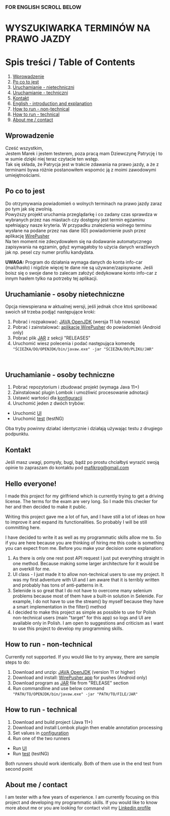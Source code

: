### **FOR ENGLISH SCROLL BELOW**

# **WYSZUKIWARKA TERMINÓW NA PRAWO JAZDY**
# Spis treści / Table of Contents
 1. [Wprowadzenie](#wprowadzenie)
 2. [Po co to jest](#po-co-to-jest)
 3. [Uruchamianie - nietechniczni](#uruchamianie---osoby-nietechniczne)
 4. [Uruchamianie - techniczni](#uruchamianie---osoby-techniczne)
 5. [Kontakt](#kontakt)
 6. [English - introduction and explanation](#hello-everyone)
 7. [How to run - non-technical](#how-to-run---non-technical)
 8. [How to run - technical](#how-to-run---technical)
 9. [About me / contact](#about-me--contact)
 
## Wprowadzenie
Cześć wszystkim,<br>
Jestem Marek i jestem testerem, poza pracą mam Dziewczynę Patrycję i to w sumie dzięki niej teraz czytacie ten wstęp.<br>
Tak się składa, że Patrycja jest w trakcie zdawania na prawo jazdy, a że z terminami bywa różnie postanowiłem wspomóc ją z moimi zawodowymi umiejętnościami.
<br>
## Po co to jest
Do otrzymywania powiadomień o wolnych terminach na prawo jazdy zaraz po tym jak się zwolnią. <br>
Powyższy projekt uruchamia przeglądarkę i co zadany czas sprawdza 
w wybranych przez nas miastach czy dostępny jest termin egzaminu spełniający nasze kryteria.
W przypadku znalezienia wolnego terminu wysłane na podane przez nas dane (ID) powiadomienie push przez aplikację 
[WirePusher](https://wirepusher.com/) <br>
Na ten moment nie zdecydowałem się na dodawanie automatycznego zapisywania na egzamin, gdyż wymagałoby 
to użycia danych wrażliwych jak np. pesel czy numer profilu kandydata. <br>

**UWAGA:** Program do działania wymaga danych do konta info-car (mail/hasło) i nigdzie więcej te dane nie są używane/zapisywane. 
Jeśli boisz się o swoje dane to zalecam założyć dedykowane konto info-car z innym hasłem tylko na potrzeby tej aplikacji.
<br>
## Uruchamianie - osoby nietechniczne
Opcja niewspierana w aktualnej wersji, jeśli jednak chce ktoś spróbować 
swoich sił trzeba podjąć następujące kroki: <br>
1. Pobrać i rozpakować: [JAVA OpenJDK](https://jdk.java.net/14/) (wersja 11 lub nowsza)
2. Pobrać i zainstalować: [aplikację WirePusher](https://play.google.com/store/apps/details?id=com.mrivan.wirepusher) do powiadomień (Android only)
3. Pobrać plik [JAR](https://github.com/Durilian/wordTermChecker/releases/download/v1.0.0/wordTermsChecker-1.0.0.jar) z sekcji "RELEASES"
4. Uruchomić wiesz polecenia i podać następująca komendę
`"ŚCIEŻKA/DO/OPENJDK/bin/javaw.exe" -jar "ŚCIEŻKA/DO/PLIKU/JAR"`
<br>

## Uruchamianie - osoby techniczne
1. Pobrać repozytorium i zbudować projekt (wymaga Java 11+)
2. Zainstalować plugin Lombok i umożliwić procesowanie adnotacji
3. Ustawić wartości dla [konfiguracji](src/main/resources/configuration/configuration.properties)
4. Uruchomić jeden z dwóch trybów:
  * Uruchomić [UI](src/main/java/pl/durilian/wordTermsChecker/Runner.java)
  * Uruchomić [test](src/main/java/pl/durilian/wordTermsChecker/test/WordTest.java) (testNG)

Oba tryby powinny działać identycznie i działają używając testu z drugiego podpunktu.
<br>
## Kontakt
Jeśli masz uwagi, pomysły, bugi, bądź po prostu chciałbyś wyrazić swoją opinie to zapraszam do kontaktu pod mafikrpg@gmail.com
<br>

## Hello everyone!
I made this project for my girlfriend which is currently trying to get a driving license. The terms for the exam are very long. So I made this checker for her and then decided to make it public.

Writing this project gave me a lot of fun, and I have still a lot of ideas on how to improve it and expand its functionalities. So probably I will be still committing here.

I have decided to write it as well as my programmatic skills allow me to. So if you are here because you are thinking of hiring me this code is something you can expect from me. Before you make your decision some explanation:

1. As there is only one rest post API request I just put everything straight in one method. Because making some larger architecture for it would be an overkill for me.
2. UI class - I just made it to allow non-technical users to use my project. It was my first adventure with UI and I am aware that it is terribly written and probably has tons of anti-patterns in it.
3. Selenide is so great that I do not have to overcome many selenium problems because most of them have a built-in solution in Selenide. For example, I do not have to use the stream() by myself because they have a smart implementation in the filter() method
4. I decided to make this project as simple as possible to use for Polish non-technical users (main "target" for this app) so logs and UI are available only in Polish.
I am open to suggestions and criticism as I want to use this project to develop my programming skills.

## How to run - non-technical
Currently not supported. If you would like to try anyway, there are sample steps to do:<br>
1. Download and unzip:  [JAVA OpenJDK](https://jdk.java.net/14/) (version 11 or higher)
2. Download and install:  [WirePusher app](https://play.google.com/store/apps/details?id=com.mrivan.wirepusher) for pushes (Android only)
3. Download program as [JAR](https://github.com/Durilian/wordTermChecker/releases/download/v1.0.0/wordTermsChecker-1.0.0.jar) file from "RELEASE" section
4. Run commandline and use below command
   `"PATH/TO/OPENJDK/bin/javaw.exe" -jar "PATH/TO/FILE/JAR"`

## How to run - technical
1. Download and build project (Java 11+)
2. Download and install Lombok plugin then enable annotation processing
3. Set values in [configuration](src/main/resources/configuration/configuration.properties)
4. Run one of the two runners
  * Run [UI](src/main/java/pl/durilian/wordTermsChecker/Runner.java)
  * Run [test](src/main/java/pl/durilian/wordTermsChecker/test/WordTest.java) (testNG)

Both runners should work identically. Both of them use in the end test from second point

## About me / contact
I am tester with a few years of experience. I am currently focusing on this project and developing my programmatic skills. If you would like to know more about me or you are looking for contact visit my [Linkedin profile](https://www.linkedin.com/in/marek-stawarczyk-30990912a/)
